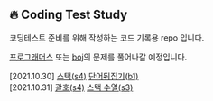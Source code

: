 🔥 Coding Test Study
--------------
코딩테스트 준비를 위해 작성하는 코드 기록용 repo 입니다.<br>

<a href='https://programmers.co.kr/learn/challenges'>프로그래머스</a> 또는 <a href='https://code.plus/course/41'>boj</a>의 문제를 풀어나갈 예정입니다.<br>

[2021.10.30] <a href='https://www.acmicpc.net/problem/10828'>스택(s4)</a> <a href='https://github.com/jacinder/CodingTestStudy/blob/main/BOJ/9093.py'>단어뒤집기(b1)</a><br>
[2021.10.31] <a href='https://github.com/jacinder/CodingTestStudy/blob/main/BOJ/9012.py'>괄호(s4)</a> <a href='https://github.com/jacinder/CodingTestStudy/blob/main/BOJ/1874.py'>스택 수열(s3)</a>

